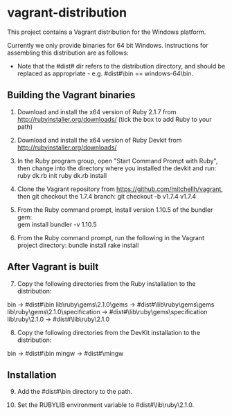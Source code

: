 # vagrant-distribution
This project contains a Vagrant distribution for the Windows platform.  

Currently we only provide binaries for 64 bit Windows.  Instructions for assembling this distribution are as follows:

* Note that the #dist# dir refers to the distribution directory, and should be replaced as appropriate - e.g. #dist#\bin == windows-64\bin.

Building the Vagrant binaries
-----------------------------

1. Download and install the x64 version of Ruby 2.1.7 from http://rubyinstaller.org/downloads/ (tick the box to add Ruby to your path)

2. Download and install the x64 version of Ruby Devkit from http://rubyinstaller.org/downloads/

3. In the Ruby program group, open "Start Command Prompt with Ruby", then change into the directory where you installed the devkit and run:
     ruby dk.rb init
	 ruby dk.rb install
	 
4. Clone the Vagrant repository from https://github.com/mitchellh/vagrant, then git checkout the 1.7.4 branch:
     git checkout -b v1.7.4 v1.7.4

5. From the Ruby command prompt, install version 1.10.5 of the bundler gem:	 
     gem install bundler -v 1.10.5
	 
6. From the Ruby command prompt, run the following in the Vagrant project directory:
     bundle install
	 rake install

After Vagrant is built
----------------------

7. Copy the following directories from the Ruby installation to the distribution:

  bin -> #dist#\bin
  lib\ruby\gems\2.1.0\gems -> #dist#\lib\ruby\gems\gems
  lib\ruby\gems\2.1.0\specification -> #dist#\lib\ruby\gems\specification
  lib\ruby\2.1.0 -> #dist#\lib\ruby\2.1.0
  
8. Copy the following directories from the DevKit installation to the distribution:

  bin -> #dist#\bin
  mingw -> #dist#\mingw

  
Installation
------------
9. Add the #dist#\bin directory to the path.

10. Set the RUBYLIB environment variable to #dist#\lib\ruby\2.1.0.
